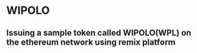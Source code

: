 # WIPOLO

## Issuing a sample token called WIPOLO(WPL) on the ethereum  network using remix platform